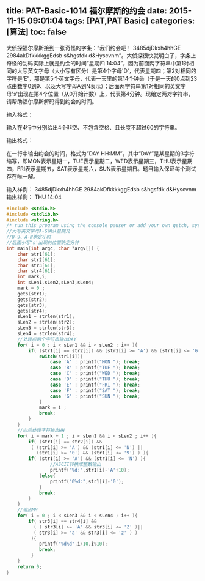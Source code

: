 title: PAT-Basic-1014 福尔摩斯的约会
date: 2015-11-15 09:01:04
tags: [PAT,PAT Basic]
categories: [算法]
toc: false
---
大侦探福尔摩斯接到一张奇怪的字条：“我们约会吧！ 3485djDkxh4hhGE 2984akDfkkkkggEdsb s&hgsfdk d&Hyscvnm”。大侦探很快就明白了，字条上奇怪的乱码实际上就是约会的时间“星期四 14:04”，因为前面两字符串中第1对相同的大写英文字母（大小写有区分）是第4个字母'D'，代表星期四；第2对相同的字符是'E'，那是第5个英<!--more-->文字母，代表一天里的第14个钟头（于是一天的0点到23点由数字0到9、以及大写字母A到N表示）；后面两字符串第1对相同的英文字母's'出现在第4个位置（从0开始计数）上，代表第4分钟。现给定两对字符串，请帮助福尔摩斯解码得到约会的时间。

输入格式：

输入在4行中分别给出4个非空、不包含空格、且长度不超过60的字符串。

输出格式：

在一行中输出约会的时间，格式为“DAY HH:MM”，其中“DAY”是某星期的3字符缩写，即MON表示星期一，TUE表示星期二，WED表示星期三，THU表示星期四，FRI表示星期五，SAT表示星期六，SUN表示星期日。题目输入保证每个测试存在唯一解。

输入样例：
3485djDkxh4hhGE 
2984akDfkkkkggEdsb 
s&hgsfdk 
d&Hyscvnm
输出样例：
THU 14:04
```c
#include <stdio.h>
#include <stdlib.h>
#include <string.h> 
/* run this program using the console pauser or add your own getch, system("pause") or input loop */
//大写英文字母A-G确认星期几
//0-9、A-N确定小时
//后面小写's'出现的位置确定分钟 
int main(int argc, char *argv[]) {
    char str1[61]; 
    char str2[61]; 
    char str3[61]; 
    char str4[61]; 
    int mark,i;
    int sLen1,sLen2,sLen3,sLen4;
    mark = 0 ;
    gets(str1);
    gets(str2);
    gets(str3);
    gets(str4);
    sLen1 = strlen(str1);
    sLen2 = strlen(str2);
    sLen3 = strlen(str3);
    sLen4 = strlen(str4);
    //处理前两个字符串输出DAY 
    for( i = 0 ; i < sLen1 && i < sLen2 ; i++ ){
        if( (str1[i] == str2[i]) && (str1[i] >= 'A') && (str1[i] <= 'G') ){
            switch(str1[i]){
                case 'A' : printf("MON "); break;
                case 'B' : printf("TUE "); break;
                case 'C' : printf("WED "); break;
                case 'D' : printf("THU "); break;
                case 'E' : printf("FRI "); break;
                case 'F' : printf("SAT "); break;
                case 'G' : printf("SUN "); break;
            }
            mark = i ;
            break;
        }
    }
    //向后处理字符输出HH
    for( i = mark + 1 ; i < sLen1 && i < sLen2 ; i++ ){ 
        if( (str1[i] == str2[i]) &&
         ( (str1[i] >= 'A') && (str1[i] <= 'N') ||
           (str1[i] >= '0') && (str1[i] <= '9') ) ){
        if( (str1[i] >= 'A') && (str1[i] <= 'N') ){
                //ASCII转换成整数输出 
                printf("%d:",str1[i]-'A'+10);
            }else{
                printf("0%d:",str1[i]-'0');
            }
            break;
        }
    }
    //输出MM
    for( i = 0 ; i < sLen3 && i < sLen4 ; i++ ){
        if( str3[i] == str4[i] && 
          ( ( str3[i] >= 'A' && str3[i] <= 'Z' )||
          ( str3[i] >= 'a' && str3[i] <= 'z' ) )
         ){
            printf("%d%d",i/10,i%10);
            break;
         }
    } 
    return 0;
}
```
